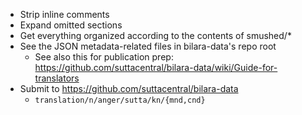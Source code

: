 * Strip inline comments
* Expand omitted sections
* Get everything organized according to the contents of smushed/*
* See the JSON metadata-related files in bilara-data's repo root
    * See also this for publication prep:
        https://github.com/suttacentral/bilara-data/wiki/Guide-for-translators
* Submit to https://github.com/suttacentral/bilara-data
    * `translation/n/anger/sutta/kn/{mnd,cnd}`
